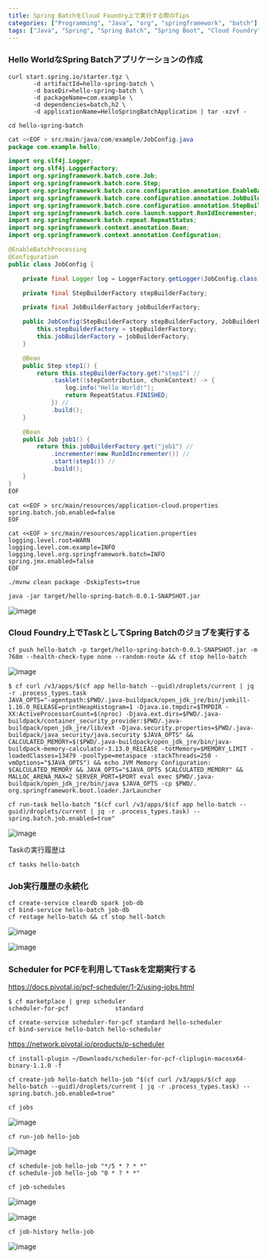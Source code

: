 ```yaml
---
title: Spring BatchをCloud Foundry上で実行する際のTips
categories: ["Programming", "Java", "org", "springframework", "batch"]
tags: ["Java", "Spring", "Spring Batch", "Spring Boot", "Cloud Foundry", "Pivotal Web Services"]
---
```


<!-- toc -->

### Hello WorldなSpring Batchアプリケーションの作成

```
curl start.spring.io/starter.tgz \
       -d artifactId=hello-spring-batch \
       -d baseDir=hello-spring-batch \
       -d packageName=com.example \
       -d dependencies=batch,h2 \
       -d applicationName=HelloSpringBatchApplication | tar -xzvf -

cd hello-spring-batch
```

```java
cat <<EOF > src/main/java/com/example/JobConfig.java
package com.example.hello;

import org.slf4j.Logger;
import org.slf4j.LoggerFactory;
import org.springframework.batch.core.Job;
import org.springframework.batch.core.Step;
import org.springframework.batch.core.configuration.annotation.EnableBatchProcessing;
import org.springframework.batch.core.configuration.annotation.JobBuilderFactory;
import org.springframework.batch.core.configuration.annotation.StepBuilderFactory;
import org.springframework.batch.core.launch.support.RunIdIncrementer;
import org.springframework.batch.repeat.RepeatStatus;
import org.springframework.context.annotation.Bean;
import org.springframework.context.annotation.Configuration;

@EnableBatchProcessing
@Configuration
public class JobConfig {

    private final Logger log = LoggerFactory.getLogger(JobConfig.class);

    private final StepBuilderFactory stepBuilderFactory;

    private final JobBuilderFactory jobBuilderFactory;

    public JobConfig(StepBuilderFactory stepBuilderFactory, JobBuilderFactory jobBuilderFactory) {
        this.stepBuilderFactory = stepBuilderFactory;
        this.jobBuilderFactory = jobBuilderFactory;
    }

    @Bean
    public Step step1() {
        return this.stepBuilderFactory.get("step1") //
            .tasklet((stepContribution, chunkContext) -> {
                log.info("Hello World!");
                return RepeatStatus.FINISHED;
            }) //
            .build();
    }

    @Bean
    public Job job1() {
        return this.jobBuilderFactory.get("job1") //
            .incrementer(new RunIdIncrementer()) //
            .start(step1()) //
            .build();
    }
}
EOF
```

```properties
cat <<EOF > src/main/resources/application-cloud.properties
spring.batch.job.enabled=false
EOF
```

```properties
cat <<EOF > src/main/resources/application.properties
logging.level.root=WARN
logging.level.com.example=INFO
logging.level.org.springframework.batch=INFO
spring.jmx.enabled=false
EOF
```


```
./mvnw clean package -DskipTests=true
```

```
java -jar target/hello-spring-batch-0.0.1-SNAPSHOT.jar
```

![image](https://user-images.githubusercontent.com/106908/54089779-03e2a180-43b0-11e9-942d-937266807a0c.png)


### Cloud Foundry上でTaskとしてSpring Batchのジョブを実行する

```
cf push hello-batch -p target/hello-spring-batch-0.0.1-SNAPSHOT.jar -m 768m --health-check-type none --random-route && cf stop hello-batch
```

![image](https://user-images.githubusercontent.com/106908/54089349-65544180-43ab-11e9-87a0-99b9fc929cff.png)


```
$ cf curl /v3/apps/$(cf app hello-batch --guid)/droplets/current | jq -r .process_types.task
JAVA_OPTS="-agentpath:$PWD/.java-buildpack/open_jdk_jre/bin/jvmkill-1.16.0_RELEASE=printHeapHistogram=1 -Djava.io.tmpdir=$TMPDIR -XX:ActiveProcessorCount=$(nproc) -Djava.ext.dirs=$PWD/.java-buildpack/container_security_provider:$PWD/.java-buildpack/open_jdk_jre/lib/ext -Djava.security.properties=$PWD/.java-buildpack/java_security/java.security $JAVA_OPTS" && CALCULATED_MEMORY=$($PWD/.java-buildpack/open_jdk_jre/bin/java-buildpack-memory-calculator-3.13.0_RELEASE -totMemory=$MEMORY_LIMIT -loadedClasses=13479 -poolType=metaspace -stackThreads=250 -vmOptions="$JAVA_OPTS") && echo JVM Memory Configuration: $CALCULATED_MEMORY && JAVA_OPTS="$JAVA_OPTS $CALCULATED_MEMORY" && MALLOC_ARENA_MAX=2 SERVER_PORT=$PORT eval exec $PWD/.java-buildpack/open_jdk_jre/bin/java $JAVA_OPTS -cp $PWD/. org.springframework.boot.loader.JarLauncher
```

```
cf run-task hello-batch "$(cf curl /v3/apps/$(cf app hello-batch --guid)/droplets/current | jq -r .process_types.task) --spring.batch.job.enabled=true"
```

![image](https://user-images.githubusercontent.com/106908/54089325-363dd000-43ab-11e9-9c73-e9e27d9a2b0e.png)


Taskの実行履歴は

```
cf tasks hello-batch
```

### Job実行履歴の永続化

```
cf create-service cleardb spark job-db
cf bind-service hello-batch job-db
cf restage hello-batch && cf stop hell-batch
```

![image](https://user-images.githubusercontent.com/106908/54089634-591db380-43ae-11e9-9168-a46ab393ce88.png)


![image](https://user-images.githubusercontent.com/106908/54089657-9aae5e80-43ae-11e9-8d59-d75710045ff8.png)

### Scheduler for PCFを利用してTaskを定期実行する

https://docs.pivotal.io/pcf-scheduler/1-2/using-jobs.html

```
$ cf marketplace | grep scheduler
scheduler-for-pcf             standard  
```

```
cf create-service scheduler-for-pcf standard hello-scheduler
cf bind-service hello-batch hello-scheduler
```

https://network.pivotal.io/products/p-scheduler

```
cf install-plugin ~/Downloads/scheduler-for-pcf-cliplugin-macosx64-binary-1.1.0 -f
```

```
cf create-job hello-batch hello-job "$(cf curl /v3/apps/$(cf app hello-batch --guid)/droplets/current | jq -r .process_types.task) --spring.batch.job.enabled=true"
```

```
cf jobs
```

![image](https://user-images.githubusercontent.com/106908/54089285-dcd5a100-43aa-11e9-8020-bc72a2ab9ca0.png)


```
cf run-job hello-job
```

![image](https://user-images.githubusercontent.com/106908/54089389-d0057d00-43ab-11e9-8e31-9d1c9a501c6c.png)

```
cf schedule-job hello-job "*/5 * ? * *"
cf schedule-job hello-job "0 * ? * *"

```

```
cf job-schedules
```

![image](https://user-images.githubusercontent.com/106908/54089473-8a957f80-43ac-11e9-9d35-32796385afe5.png)


![image](https://user-images.githubusercontent.com/106908/54089501-cc262a80-43ac-11e9-9104-2279f708e287.png)


```
cf job-history hello-job
```

![image](https://user-images.githubusercontent.com/106908/54089606-06dc9280-43ae-11e9-9223-972c16366f63.png)


